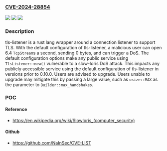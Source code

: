 ### [CVE-2024-28854](https://cve.mitre.org/cgi-bin/cvename.cgi?name=CVE-2024-28854)
![](https://img.shields.io/static/v1?label=Product&message=tls-listener&color=blue)
![](https://img.shields.io/static/v1?label=Version&message=%3D%20%3C%200.10.0%20&color=brighgreen)
![](https://img.shields.io/static/v1?label=Vulnerability&message=CWE-400%3A%20Uncontrolled%20Resource%20Consumption&color=brighgreen)

### Description

tls-listener is a rust lang wrapper around a connection listener to support TLS. With the default configuration of tls-listener, a malicious user can open 6.4 `TcpStream`s a second, sending 0 bytes, and can trigger a DoS. The default configuration options make any public service using `TlsListener::new()` vulnerable to a slow-loris DoS attack. This impacts any publicly accessible service using the default configuration of tls-listener in versions prior to 0.10.0. Users are advised to upgrade. Users unable to upgrade may mitigate this by passing a large value, such as `usize::MAX` as the parameter to `Builder::max_handshakes`.

### POC

#### Reference
- https://en.wikipedia.org/wiki/Slowloris_(computer_security)

#### Github
- https://github.com/NaInSec/CVE-LIST

